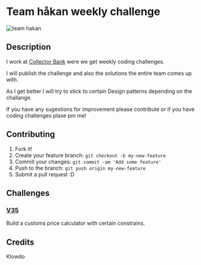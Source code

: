# Team håkan weekly challenge
![team hakan](https://raw.githubusercontent.com/klowdo/team-hakan-challenge/master/team-hakan.jpg)
## Description
I work at [Collector Bank](http://www.collector.se) were we get weekly coding challenges.

I will publish the challenge and also the solutions the entire team comes up with.

As I get better I will try to stick to certain Design patterns depending on the challange.

If you have any sugestions for improvement please contribute or if you have coding challenges plase pm me!

## Contributing
1. Fork it!
2. Create your feature branch: `git checkout -b my-new-feature`
3. Commit your changes: `git commit -am 'Add some feature'`
4. Push to the branch: `git push origin my-new-feature`
5. Submit a pull request :D

## Challenges
### [V35](/v35/kodutmaning_vecka35.pdf)
Build a customs price calculator with certain constrains.

## Credits
Klowdo